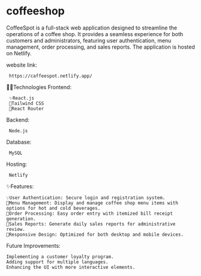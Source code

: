 ﻿# coffeeshop


CoffeeSpot is a full-stack web application designed to streamline the operations of a coffee shop. It provides a seamless experience for both customers and administrators, featuring user authentication, menu management, order processing, and sales reports. The application is hosted on Netlify.

website link:

     https://caffeespot.netlify.app/
     
🧑‍💻Technologies
Frontend:

     ✨React.js
     🎄Tailwind CSS
     🎍React Router
Backend:

     Node.js
     
Database:

     MySQL
Hosting:

     Netlify

✨Features:

    💡User Authentication: Secure login and registration system.
    🔎Menu Management: Display and manage coffee shop menu items with options for hot and cold beverages.
    📢Order Processing: Easy order entry with itemized bill receipt generation.
    🔔Sales Reports: Generate daily sales reports for administrative review.
    🛑Responsive Design: Optimized for both desktop and mobile devices.


Future Improvements:
 
    Implementing a customer loyalty program.
    Adding support for multiple languages.
    Enhancing the UI with more interactive elements.







